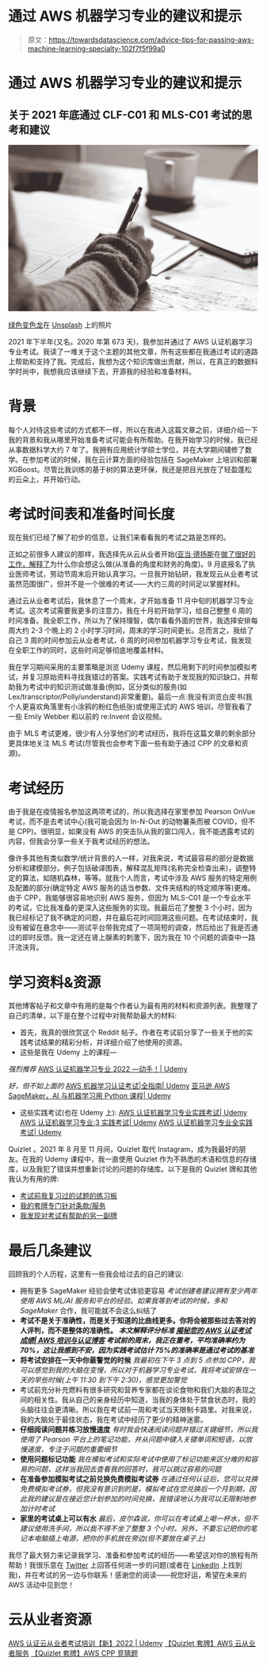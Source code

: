 # 通过 AWS 机器学习专业的建议和提示

> 原文：<https://towardsdatascience.com/advice-tips-for-passing-aws-machine-learning-specialty-102f7f5f99a0>

# 通过 AWS 机器学习专业的建议和提示

## 关于 2021 年底通过 CLF-C01 和 MLS-C01 考试的思考和建议

![](img/4bd341503ac9b3009b4c5e542f427980.png)

[绿色变色龙](https://unsplash.com/@craftedbygc?utm_source=medium&utm_medium=referral)在 [Unsplash](https://unsplash.com?utm_source=medium&utm_medium=referral) 上的照片

2021 年下半年(又名。2020 年第 673 天)，我参加并通过了 AWS 认证机器学习专业考试。我读了一堆关于这个主题的其他文章，所有这些都在我通过考试的道路上帮助和支持了我。完成后，我想为这个知识库做出贡献，所以，在真正的数据科学时尚中，我想我应该继续下去，开源我的经验和准备材料。

# **背景**

每个人对待这些考试的方式都不一样，所以在我进入这篇文章之前，详细介绍一下我的背景和我从哪里开始准备考试可能会有所帮助。在我开始学习的时候，我已经从事数据科学大约 7 年了。我拥有应用统计学硕士学位，并在大学期间辅修了数学。在参加考试的时候，我在云计算方面的经验包括在 SageMaker 上培训和部署 XGBoost。尽管比我训练的基于树的算法更环保，我还是把目光放在了轻盈蓬松的云朵上，并开始行动。

# **考试时间表和准备时间长度**

现在我们已经了解了初步的信息，让我们来看看我的考试之路是怎样的。

正如之前很多人建议的那样，我选择先从云从业者开始([亚当·德扬斯](https://medium.com/u/10046f93711f?source=post_page-----102f7f5f99a0--------------------------------)在[做了很好的工作，解释了](https://medium.com/@adam.dejans/my-path-to-passing-the-aws-machine-learning-certification-e8fc45ad7762)为什么你会想这么做(从准备的角度和财务的角度)。9 月底报名了执业医师考试，劳动节周末后开始认真学习。一旦我开始钻研，我发现云从业者考试虽然范围很广，但并不是一个很难的考试——大约三周的时间足以掌握材料。

通过云从业者考试后，我休息了一个周末，才开始准备 11 月中旬的机器学习专业考试。这次考试需要我更多的注意力，我在十月初开始学习，给自己整整 6 周的时间准备。我全职工作，所以为了保持理智，偶尔看看外面的世界，我选择安排每周大约 2-3 个晚上的 2 小时学习时间，周末的学习时间更长。总而言之，我给了自己 3 周的时间参加云从业者考试，6 周的时间参加机器学习专业考试，我发现在全职工作的同时，这些时间足够彻底地覆盖材料。

我在学习期间采用的主要策略是浏览 Udemy 课程，然后用剩下的时间参加模拟考试，并复习原始资料寻找我错过的答案。实践考试有助于发现我的知识缺口，并帮助我为考试中的知识测试做准备(例如，区分类似的服务(如 Lex/transcriptor/Polly/understand)非常重要)。最后一点:我没有浏览白皮书(我个人更喜欢角落里有小涂鸦的粉红色纸张)或使用正式的 AWS 培训，尽管我看了一些 Emily Webber 和以前的 re:Invent 会议视频。

由于 MLS 考试更难，很少有人分享他们的考试经历，我将在这篇文章的剩余部分更具体地关注 MLS 考试(尽管我也会参考下面一些有助于通过 CPP 的文章和资源)。

# **考试经历**

由于我是在疫情报名参加这两项考试的，所以我选择在家里参加 Pearson OnVue 考试，而不是去考试中心(我可能会因为 In-N-Out 的动物薯条而被 COVID，但不是 CPP)。很明显，如果没有 AWS 的突击队从我的窗口闯入，我不能透露考试的内容，但我会分享一些关于我考试经历的想法。

像许多其他有类似数学/统计背景的人一样，对我来说，考试最容易的部分是数据分析和建模部分。例子包括破译图表，解释混乱矩阵(名称完全检查出来)，调整特定的算法，如随机森林，等等。就我个人而言，考试中涉及 AWS 服务的特定用例及配置的部分(确定特定 AWS 服务的适当参数、文件夹结构的特定顺序等)更难。由于 CPP，我能够很容易地识别 AWS 服务，但因为 MLS-C01 是一个专业水平的考试，它比我准备的更深入这些服务的实现。我最后花了整整 3 个小时，因为我已经标记了我不确定的问题，并在最后花时间回溯这些问题。在考试结束时，我没有被留在悬念中——测试平台带我完成了一项简短的调查，然后给出了我是否通过的即时反馈。我一定还在肾上腺素的刺激下，因为我在 10 个问题的调查中一路汗流浃背。

# **学习资料&资源**

其他博客帖子和文章中有用的是每个作者认为最有用的材料和资源列表。我整理了自己的清单，以下是在整个过程中对我帮助最大的材料:

*   首先，我真的很欣赏这个 Reddit 帖子。作者在考试前分享了一些关于他的实践考试结果的精彩分析，并详细介绍了他使用的资源。
*   这些是我在 Udemy 上的课程—

*强烈推荐* [AWS 认证机器学习专业 2022 —动手！| Udemy](https://www.udemy.com/course/aws-machine-learning/)

*好，但不如上面的* [AWS 机器学习认证考试|全指南| Udemy](https://www.udemy.com/course/amazon-web-services-machine-learning/)
[亚马逊 AWS SageMaker，AI 与机器学习用 Python 课程| Udemy](https://www.udemy.com/course/aws-machine-learning-a-complete-guide-with-python/)

*   这些实践考试(也在 Udemy 上):
    [AWS 认证机器学习专业实践考试| Udemy](https://www.udemy.com/course/aws-certified-machine-learning-specialty-practice-exams-amazon/)
    [AWS 认证机器学习专业:3 实践考试| Udemy](https://www.udemy.com/course/aws-certified-machine-learning-specialty-full-practice-exams/)
    [AWS 认证机器学习专业全实践考试| Udemy](https://www.udemy.com/course/aws-machine-learning-practice-exam/)

Quizlet 。2021 年 8 月至 11 月间，Quizlet 取代 Instagram，成为我最好的朋友。在我的 Udemy 课程中，我一直使用 Quizlet 作为不熟悉的术语和信息的存储库，以及我犯了错误并想重新讨论的问题的存储库。以下是我的 Quizlet 牌和其他我认为有用的牌:

*   [考试前我复习过的试题的练习板](https://quizlet.com/626019794/aws-machine-learning-qs-flash-cards/)
*   [我的套牌专门针对条款/服务](https://quizlet.com/626951212/aws-machine-learning-concepts-flash-cards/)
*   [我发现对考试有帮助的另一副牌](https://quizlet.com/610314886/aws-ml-readiness-prep-flash-cards/)

# **最后几条建议**

回顾我的个人历程，这里有一些我会给过去的自己的建议:

*   拥有更多 SageMaker 经验会使考试体验更容易
    *考试创建者建议拥有至少两年使用 AWS ML/AI 服务和平台的经验。如果我等到考试的时候，多和 SageMaker* 合作，我可能就不会这么纠结了
*   **考试不是关于准确性，而是关于知道的比曲线更多。你将会被那些过去答对的人评判，而不是整体的准确性。 *本文解释评分标准* [*揭秘您的 AWS 认证考试成绩| AWS 培训与认证博客*](https://aws.amazon.com/blogs/training-and-certification/demystifying-your-aws-certification-exam-score/)
    *考试前的周末，我正在重考，平均准确率约为 70%，这让我感到不安，因为实践考试估计 75%的准确率是通过考试的基准***
*   **将考试安排在一天中你最警觉的时候** *我最初在下午 3 点到 5 点参加 CPP，我可以感觉到我的大脑在变慢，所以对于机器学习专业考试，我将考试安排在一天的早些时候(上午 11:30 到下午 2:30)，感觉更加警觉*
*   考试前充分补充燃料有很多研究和营养专家都在谈论食物和我们大脑的表现之间的相关性。我从自己的亲身经历中知道，当我的身体处于禁食状态时，我的头脑往往会更清晰。所以我在考试前一周和考试当天限制卡路里。对我来说，我的大脑处于最佳状态，我在考试中经历了更少的精神迷雾。
*   **仔细阅读问题并练习放慢速度** *有时我会快速阅读问题并错过关键细节，所以我使用了 Pearson 平台上的笔记功能，并从问题中键入关键单词和短语，以放慢速度，专注于问题的重要细节*
*   **使用问题标记功能** *我在模拟考试和实际考试中使用了标记功能来区分难的和容易的问题，这样当我回去查看我的回答时，我可以跳过容易的问题*
*   **在准备参加模拟考试之前兑换免费模拟考试券** *在通过任何认证后，您可以兑换免费模拟考试券，但我没有意识到的是，模拟考试在您兑换后一个月到期，因此我的建议是在接近您计划参加的时间兑换，我错误地认为我可以无限制地参加计时考试*
*   **家里的考试桌上可以有水** *最后，皮尔森说，你可以在考试桌上喝一杯水，但不建议使用洗手间，所以我不得不坐了整整 3 个小时。另外，不要忘记把你的笔记本电脑插上电源，把你的手机放在旁边(但不要放在桌子上)*

我尽了最大努力来记录我学习、准备和参加考试的经历——希望这对你的旅程有所帮助！我很乐意在 [Twitter](https://twitter.com/_maisiedaisie) 上回答任何进一步的问题(或者在 [LinkedIn](https://www.linkedin.com/in/maisiehall/) 上找到我)，并在考试的另一边与你联系！感谢您的阅读——祝您好运，希望在未来的 AWS 活动中见到您！

# 云从业者资源

[AWS 认证云从业者考试培训【新】2022 | Udemy](https://www.udemy.com/course/aws-certified-cloud-practitioner-training-course/)
[【Quizlet 套牌】AWS 云从业者服务](https://quizlet.com/620913594/aws-cloud-practitioner-services-flash-cards/)
[【Quizlet 套牌】AWS CPP 竞猜题](https://quizlet.com/620917074/aws-cpp-quiz-questions-flash-cards/)